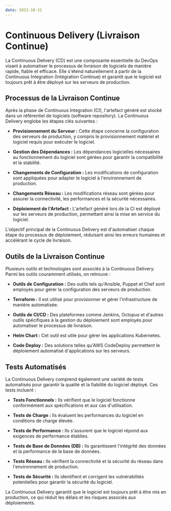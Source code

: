 ```yaml
---
date: 2023-10-31
---
```

# Continuous Delivery (Livraison Continue)

La Continuous Delivery (CD) est une composante essentielle du DevOps visant à automatiser le processus de livraison de logiciels de manière rapide, fiable et efficace. Elle s'étend naturellement à partir de la Continuous Integration (Intégration Continue) et garantit que le logiciel est toujours prêt à être déployé sur les serveurs de production.

## Processus de la Livraison Continue

Après la phase de Continuous Integration (CI), l'artefact généré est stocké dans un référentiel de logiciels (software repository). La Continuous Delivery englobe les étapes clés suivantes :

- **Provisionnement du Serveur :** Cette étape concerne la configuration des serveurs de production, y compris le provisionnement matériel et logiciel requis pour exécuter le logiciel.

- **Gestion des Dépendances :** Les dépendances logicielles nécessaires au fonctionnement du logiciel sont gérées pour garantir la compatibilité et la stabilité.

- **Changements de Configuration :** Les modifications de configuration sont appliquées pour adapter le logiciel à l'environnement de production.

- **Changements Réseau :** Les modifications réseau sont gérées pour assurer la connectivité, les performances et la sécurité nécessaires.

- **Déploiement de l'Artefact :** L'artefact généré lors de la CI est déployé sur les serveurs de production, permettant ainsi la mise en service du logiciel.

L'objectif principal de la Continuous Delivery est d'automatiser chaque étape du processus de déploiement, réduisant ainsi les erreurs humaines et accélérant le cycle de livraison.

## Outils de la Livraison Continue

Plusieurs outils et technologies sont associés à la Continuous Delivery. Parmi les outils couramment utilisés, on retrouve :

- **Outils de Configuration :** Des outils tels qu'Ansible, Puppet et Chef sont employés pour gérer la configuration des serveurs de production.

- **Terraform :** Il est utilisé pour provisionner et gérer l'infrastructure de manière automatisée.

- **Outils de CI/CD :** Des plateformes comme Jenkins, Octopus et d'autres outils spécifiques à la gestion du déploiement sont employés pour automatiser le processus de livraison.

- **Helm Chart :** Cet outil est utile pour gérer les applications Kubernetes.

- **Code Deploy :** Des solutions telles qu'AWS CodeDeploy permettent le déploiement automatisé d'applications sur les serveurs.

## Tests Automatisés

La Continuous Delivery comprend également une variété de tests automatisés pour garantir la qualité et la fiabilité du logiciel déployé. Ces tests incluent :

- **Tests Fonctionnels :** Ils vérifient que le logiciel fonctionne conformément aux spécifications et aux cas d'utilisation.

- **Tests de Charge :** Ils évaluent les performances du logiciel en conditions de charge élevée.

- **Tests de Performance :** Ils s'assurent que le logiciel répond aux exigences de performance établies.

- **Tests de Base de Données (DB) :** Ils garantissent l'intégrité des données et la performance de la base de données.

- **Tests Réseau :** Ils vérifient la connectivité et la sécurité du réseau dans l'environnement de production.

- **Tests de Sécurité :** Ils identifient et corrigent les vulnérabilités potentielles pour garantir la sécurité du logiciel.

La Continuous Delivery garantit que le logiciel est toujours prêt à être mis en production, ce qui réduit les délais et les risques associés aux déploiements.

